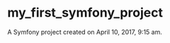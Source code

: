 my_first_symfony_project
========================

A Symfony project created on April 10, 2017, 9:15 am.

